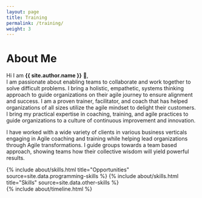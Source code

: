 ```yaml
---
layout: page
title: Training
permalink: /training/
weight: 3
---
```


# **About Me**

Hi I am **{{ site.author.name }}** :wave:,<br>
I am passionate about enabling teams to collaborate and work together to solve difficult problems. I bring a holistic, empathetic, systems thinking approach to guide organizations on their agile journey to ensure alignment and success. I am a proven trainer, facilitator, and coach that has helped organizations of all sizes utilize the agile mindset to delight their customers. I bring my practical expertise in coaching, training, and agile practices to guide organizations to a culture of continuous improvement and innovation.

I have worked with a wide variety of clients in various business verticals engaging in Agile coaching and training while helping lead organizations through Agile transformations. I guide groups towards a team based approach, showing teams how their collective wisdom will yield powerful results.

<div class="row">
{% include about/skills.html title="Opportunities" source=site.data.programming-skills %}
{% include about/skills.html title="Skills" source=site.data.other-skills %}
</div>

<div class="row">
{% include about/timeline.html %}
</div>